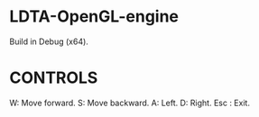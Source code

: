 # LDTA-OpenGL-engine
Build in Debug (x64).

# CONTROLS
W: Move forward.
S: Move backward.
A: Left.
D: Right.
Esc : Exit.

